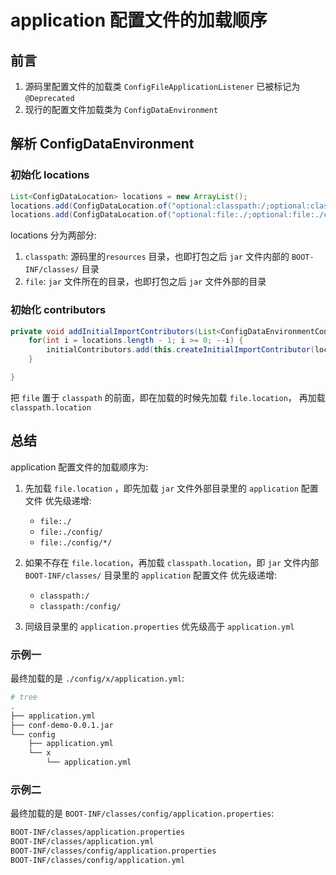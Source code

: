 # application 配置文件的加载顺序

## 前言

1. 源码里配置文件的加载类 ```ConfigFileApplicationListener``` 已被标记为 ```@Deprecated```
2. 现行的配置文件加载类为 ```ConfigDataEnvironment```

## 解析 ConfigDataEnvironment

### 初始化 locations

```java
List<ConfigDataLocation> locations = new ArrayList();
locations.add(ConfigDataLocation.of("optional:classpath:/;optional:classpath:/config/"));
locations.add(ConfigDataLocation.of("optional:file:./;optional:file:./config/;optional:file:./config/*/"));
```

locations 分为两部分:

1. ```classpath```: 源码里的```resources``` 目录，也即打包之后 ```jar``` 文件内部的 ```BOOT-INF/classes/``` 目录
2. ```file```: ```jar``` 文件所在的目录，也即打包之后 ```jar``` 文件外部的目录

### 初始化 contributors

```java
private void addInitialImportContributors(List<ConfigDataEnvironmentContributor> initialContributors, ConfigDataLocation[] locations) {
	for(int i = locations.length - 1; i >= 0; --i) {
		initialContributors.add(this.createInitialImportContributor(locations[i]));
	}

}
```

把 ```file``` 置于 ```classpath``` 的前面，即在加载的时候先加载 ```file.location```， 再加载 ```classpath.location```

## 总结

application 配置文件的加载顺序为:

1. 先加载 ```file.location``` ，即先加载 ```jar``` 文件外部目录里的 ```application``` 配置文件
   优先级递增:
      - ```file:./```
      - ```file:./config/```
      - ```file:./config/*/```

2. 如果不存在 ```file.location```，再加载 ```classpath.location```，即 ```jar``` 文件内部 ```BOOT-INF/classes/``` 目录里的 ```application``` 配置文件
   优先级递增:
      - ```classpath:/```
      - ```classpath:/config/```

3. 同级目录里的 ```application.properties``` 优先级高于 ```application.yml```

### 示例一

最终加载的是 ```./config/x/application.yml```:

```bash
# tree
.
├── application.yml
├── conf-demo-0.0.1.jar
└── config
    ├── application.yml
    └── x
        └── application.yml
```

### 示例二

最终加载的是 ```BOOT-INF/classes/config/application.properties```:

```bash
BOOT-INF/classes/application.properties
BOOT-INF/classes/application.yml
BOOT-INF/classes/config/application.properties
BOOT-INF/classes/config/application.yml
```
